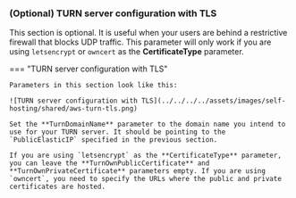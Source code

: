 
### (Optional) TURN server configuration with TLS

This section is optional. It is useful when your users are behind a restrictive firewall that blocks UDP traffic. This parameter will only work if you are using `letsencrypt` or `owncert` as the **CertificateType** parameter.

=== "TURN server configuration with TLS"

    Parameters in this section look like this:

    ![TURN server configuration with TLS](../../../../assets/images/self-hosting/shared/aws-turn-tls.png)

    Set the **TurnDomainName** parameter to the domain name you intend to use for your TURN server. It should be pointing to the `PublicElasticIP` specified in the previous section.

    If you are using `letsencrypt` as the **CertificateType** parameter, you can leave the **TurnOwnPublicCertificate** and **TurnOwnPrivateCertificate** parameters empty. If you are using `owncert`, you need to specify the URLs where the public and private certificates are hosted.
